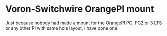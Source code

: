 # Voron-Switchwire OrangePI mount

Just because nobody had made a mount for the OrangePI PC, PC2 or 3 LTS or any other PI with same hole layout, I have done one.

